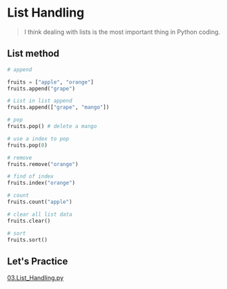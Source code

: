 # List Handling
> I think dealing with lists is the most important thing in Python coding.

## List method
```python
# append

fruits = ["apple", "orange"]
fruits.append("grape")

# List in list append
fruits.append(["grape", "mango"])

# pop
fruits.pop() # delete a mango

# use a index to pop
fruits.pop(0)

# remove
fruits.remove("orange")

# find of index
fruits.index("orange")

# count
fruits.count("apple")

# clear all list data
fruits.clear()

# sort
fruits.sort()
```

## Let's Practice
[03.List_Handling.py](../Chapter1/03.List_Handling.py)